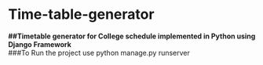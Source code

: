 # Time-table-generator<br/>
**##Timetable generator for College schedule implemented in Python using Django Framework**<br/>
###To Run the project use
python manage.py runserver
